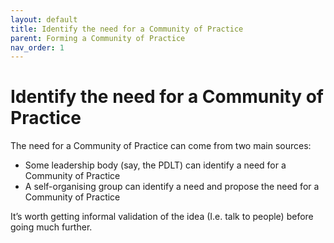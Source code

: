 ```yaml
---
layout: default
title: Identify the need for a Community of Practice
parent: Forming a Community of Practice
nav_order: 1
---
```

# Identify the need for a Community of Practice
The need for a Community of Practice can come from two main sources:
* Some leadership body (say, the PDLT) can identify a need for a Community of Practice
* A self-organising group can identify a need and propose the need for a Community of Practice

It’s worth getting informal validation of the idea (I.e. talk to people) before going much further.
